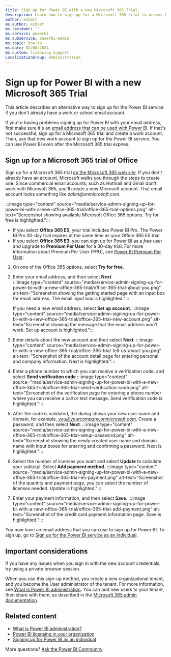 ```yaml
---
title: Sign up for Power BI with a new Microsoft 365 Trial.
description: Learn how to sign up for a Microsoft 365 trial to access Power BI when you don't have a work or school email account.
author: mihart
ms.author: mihart
ms.reviewer: ''
ms.service: powerbi
ms.subservice: powerbi-admin
ms.topic: how-to
ms.date: 02/08/2024
ms.custom: licensing support
LocalizationGroup: Administration
---
```


# Sign up for Power BI with a new Microsoft 365 Trial

This article describes an alternative way to sign up for the Power BI service if you don't already have a work or school email account.

If you're having problems signing up for Power BI with your email address, first make sure it's an [email address that can be used with Power BI](../fundamentals/service-self-service-signup-for-power-bi.md#supported-email-addresses). If that's not successful, sign up for a Microsoft 365 trial and create a work account. Then, use that new work account to sign up for the Power BI service. You can use Power BI even after the Microsoft 365 trial expires.

## Sign up for a Microsoft 365 trial of Office

Sign up for a Microsoft 365 trial [on the Microsoft 365 web site](https://www.microsoft.com/microsoft-365/business/compare-more-office-365-for-business-plans). If you don't already have an account, Microsoft walks you through the steps to create one. Since commercial email accounts, such as Hotmail and Gmail don't work with Microsoft 365, you'll create a new Microsoft account.  That email account looks something like *zalan\@onmicrosoft.com*.

:::image type="content" source="media/service-admin-signing-up-for-power-bi-with-a-new-office-365-trial/office-365-trial-options.png" alt-text="Screenshot showing available Microsoft Office 365 options. Try for free is highlighted.":::

- If you select **Office 365 E5**, your trial includes Power BI Pro. The Power BI Pro 30-day trial expires at the same time as your Office 365 E5 trial.
- If you select **Office 365 E3**, you can sign up for Power BI as a *free* user and upgrade to **Premium Per User** for a 30-day trial. For more information about Premium Per User (PPU), see [Power BI Premium Per User](service-premium-per-user-faq.yml).

1. On one of the Office 365 options, select **Try for free**.
1. Enter your email address, and then select **Next**.  
   :::image type="content" source="media/service-admin-signing-up-for-power-bi-with-a-new-office-365-trial/office-365-trial-about-you.png" alt-text="Screenshot showing the getting started page with an input box for email address. The email input box is highlighted.":::

    If you need a new email address, select **Set up account**.
    :::image type="content" source="media/service-admin-signing-up-for-power-bi-with-a-new-office-365-trial/office-365-trial-new-account.png" alt-text="Screenshot showing the message that the email address won't work. Set up account is highlighted.":::

1. Enter details about the new account and then select **Next**.
   :::image type="content" source="media/service-admin-signing-up-for-power-bi-with-a-new-office-365-trial/office-365-trial-tell-us-about-you.png" alt-text="Screenshot of the account detail page for entering personal and company information. Next is highlighted.":::

1. Enter a phone number to which you can receive a verification code, and select **Send verification code**
   :::image type="content" source="media/service-admin-signing-up-for-power-bi-with-a-new-office-365-trial/office-365-trial-send-verification-code.png" alt-text="Screenshot of the verification page for entering a phone number where you can receive a call or text message. Send verification code is highlighted.":::

1. After the code is validated, the dialog shows your new user name and domain, for example, *you@yourcompany.onmicrosoft.com*. Create a password, and then select **Next**.
   :::image type="content" source="media/service-admin-signing-up-for-power-bi-with-a-new-office-365-trial/office-365-trial-setup-password.png" alt-text="Screenshot showing the newly created user name and domain name with input boxes for entering and confirming a password. Next is highlighted.":::

1. Select the number of licenses you want and select **Update** to calculate your subtotal. Select **Add payment method**.
   :::image type="content" source="media/service-admin-signing-up-for-power-bi-with-a-new-office-365-trial/office-365-trial-e5-payment.png" alt-text="Screenshot of the quantity and payment page, you can select the number of licenses needed. Update is highlighted.":::

1. Enter your payment information, and then select **Save**.
   :::image type="content" source="media/service-admin-signing-up-for-power-bi-with-a-new-office-365-trial/office-365-trial-add-payment.png" alt-text="Screenshot of the credit card payment information page. Save is highlighted.":::

You now have an email address that you can use to sign up for Power BI. To sign up, go to [Sign up for the Power BI service as an individual](../fundamentals/service-self-service-signup-for-power-bi.md).

## Important considerations

If you have any issues when you sign in with the new account credentials, try using a private browser session.

When you use this sign-up method, you create a new organizational tenant, and you become the User administrator of the tenant. For more information, see [What is Power BI administration](../admin/service-admin-administering-power-bi-in-your-organization.md). You can add new users to your tenant, then share with them, as described in the [Microsoft 365 admin documentation](https://support.office.com/article/Add-users-individually-to-Office-365---Admin-Help-1970f7d6-03b5-442f-b385-5880b9c256ec).

## Related content

- [What is Power BI administration?](../admin/service-admin-administering-power-bi-in-your-organization.md)  
- [Power BI licensing in your organization](service-admin-licensing-organization.md)  
- [Signing up for Power BI as an individual](../fundamentals/service-self-service-signup-for-power-bi.md)

More questions? [Ask the Power BI Community](https://community.powerbi.com/)